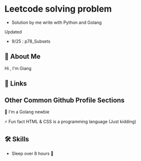 
# Leetcode solving problem

- Solution by me write with Python and Golang 

Updated
- 9/25 : p78_Subsets


## 🚀 About Me
Hi , I'm Giang


## 🔗 Links


## Other Common Github Profile Sections


🧠 I'm a Golang newbie

⚡️ Fun fact HTML & CSS is a programming language (Just kidding)


## 🛠 Skills
- Sleep over 8 hours 🤡

